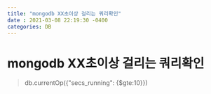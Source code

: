 ```yaml
---
title: "mongodb XX초이상 걸리는 쿼리확인"
date : 2021-03-08 22:19:30 -0400
categories: DB
---
```


# mongodb XX초이상 걸리는 쿼리확인


> db.currentOp({"secs_running": {$gte:10}})
